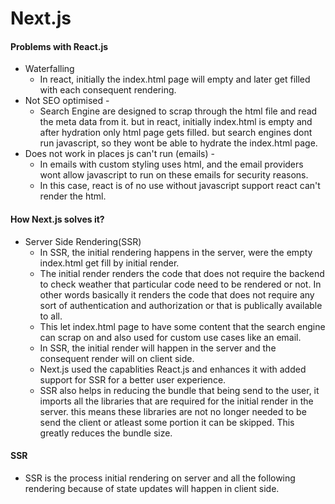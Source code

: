 # Next.js

#### Problems with React.js
- Waterfalling 
    - In react, initially the index.html page will empty and later get filled with each consequent rendering.
- Not SEO optimised - 
    - Search Engine are designed to scrap through the html file and read the meta data from it. but in react, initially index.html is empty and after hydration only html page gets filled. but search engines dont run javascript, so they wont be able to hydrate the index.html page.
- Does not work in places js can't run (emails) -
    - In emails with custom styling uses html, and the email providers wont allow javascript to run on these emails for security reasons.
    - In this case, react is of no use without javascript support react can't render the html.   

#### How Next.js solves it?
- Server Side Rendering(SSR)
    - In SSR, the initial rendering happens in the server, were the empty index.html get fill by initial render.
    - The initial render renders the code that does not require the backend to check weather that particular code need to be rendered or not. In other words basically it renders the code that does not require any sort of authentication and authorization or that is publically available to all.
    - This let index.html page to have some content that the search engine can scrap on and also used for custom use cases like an email.
    - In SSR, the initial render will happen in the server and the consequent render will on client side.
    - Next.js used the capablities React.js and enhances it with added support for SSR for a better user experience.
    - SSR also helps in reducing the bundle that being send to the user, it imports all the libraries that are required for the initial render in the server. this means these libraries are not no longer needed  to be send the client or atleast some portion it can be skipped. This greatly reduces the bundle size.

#### SSR
- SSR is the process initial rendering on server and all the following rendering because of state updates will happen in client side.
